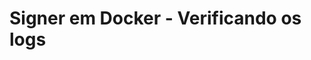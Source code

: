 ﻿# Signer em Docker - Verificando os logs

<!-- link to version in English -->
<div data-alt-locales="en-us"></div>
